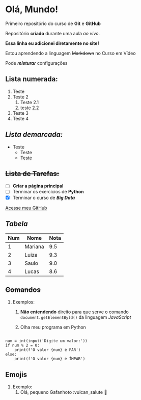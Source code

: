 # Olá, Mundo! 

 Primeiro repositório do curso de **Git** e **GitHub** 

 Repositório **criado** durante uma aula *ao vivo*.

**Essa linha eu adicionei diretamente no site!**

Estou aprendendo a linguagem ~~Markdown~~ no Curso em Vídeo

Pode __*misturar*__ configurações

**Lista numerada:**
---
1. Teste
1. Teste 2
   1. Teste 2.1
   1. teste 2.2
1. Teste 3
1. Teste 4

*Lista demarcada:*
---
* Teste
   * Teste
   * Teste

~~Lista de Tarefas:~~
---
- [ ] **Criar a página principal**
- [ ] Terminar os exercícios de **Python**
- [x] Terminar o curso de **_Big Data_**

[Acesse meu GitHub](https://github.com/marianamtd)

*__Tabela__*
---
Num | Nome | Nota
---|---|---|
1| Mariana | 9.5 
2| Luiza | 9.3 
3| Saulo | 9.0 
4| Lucas | 8.6 

**~~Comandos~~**
---
1. Exemplos:
   1. **Não entendendo** direito para que serve o comando `document.getElementByld()` da linguagem *JavaScript*

   1. Olha meu programa em Python
```

num = int(input('Digite um valor:'))
if num % 2 = 0:
    print(f'O valor {num} é PAR')
else:
    print(f'O valor {num} é ÍMPAR')    
```
**Emojis**
---
1. Exemplo:
   1. Olá, pequeno Gafanhoto :vulcan_salute 🖖
